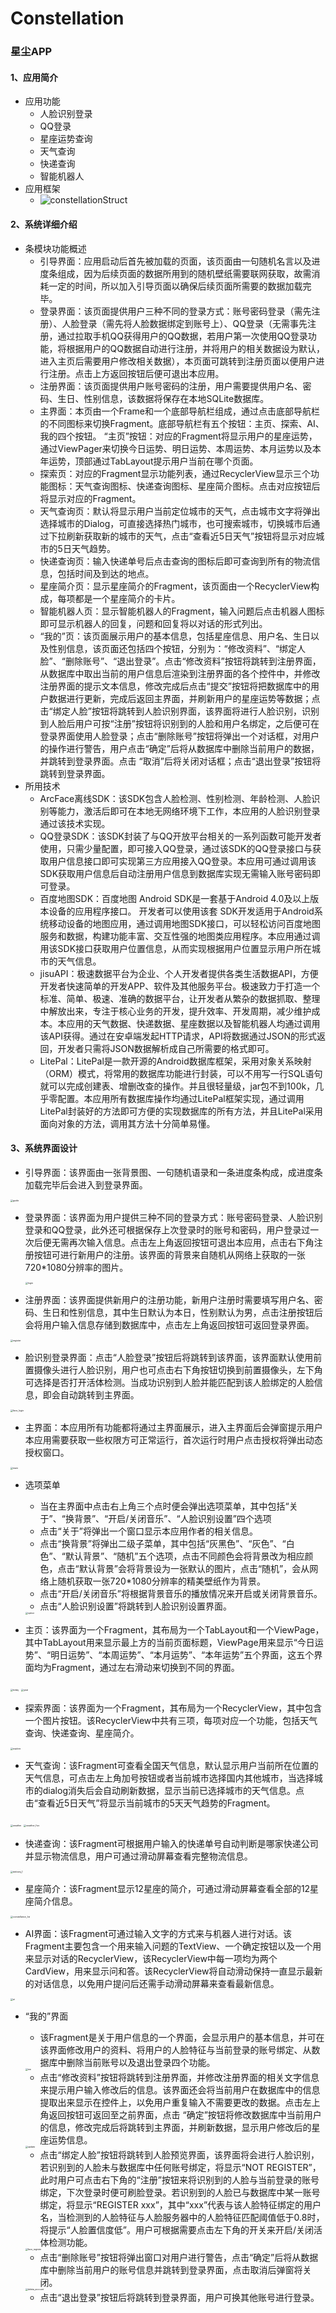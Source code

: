 # Constellation
### 星尘APP

#### 1、应用简介

- 应用功能
  - 人脸识别登录
  - QQ登录
  - 星座运势查询
  - 天气查询
  - 快递查询
  - 智能机器人
- 应用框架
  - ![constellationStruct](https://gitee.com/zyl1432397127/pic-go-img/raw/master/img/constellationStruct.png)

#### 2、系统详细介绍

- 条模块功能概述
  - 引导界面：应用启动后首先被加载的页面，该页面由一句随机名言以及进度条组成，因为后续页面的数据所用到的随机壁纸需要联网获取，故需消耗一定的时间，所以加入引导页面以确保后续页面所需要的数据加载完毕。
  - 登录界面：该页面提供用户三种不同的登录方式：账号密码登录（需先注册）、人脸登录（需先将人脸数据绑定到账号上）、QQ登录（无需事先注册，通过拉取手机QQ获得用户的QQ数据，若用户第一次使用QQ登录功能，将根据用户的QQ数据自动进行注册，并将用户的相关数据设为默认，进入主页后需要用户修改相关数据），本页面可跳转到注册页面以便用户进行注册。点击上方返回按钮后便可退出本应用。
  - 注册界面：该页面提供用户账号密码的注册，用户需要提供用户名、密码、生日、性别信息，该数据将保存在本地SQLite数据库。
  - 主界面：本页由一个Frame和一个底部导航栏组成，通过点击底部导航栏的不同图标来切换Fragment。底部导航栏有五个按钮：主页、探索、AI、我的四个按钮。   “主页”按钮：对应的Fragment将显示用户的星座运势，通过ViewPager来切换今日运势、明日运势、本周运势、本月运势以及本年运势，顶部通过TabLayout提示用户当前在哪个页面。
  - 探索页：对应的Fragment显示功能列表，通过RecyclerView显示三个功能图标：天气查询图标、快递查询图标、星座简介图标。点击对应按钮后将显示对应的Fragment。
  - 天气查询页：默认将显示用户当前定位城市的天气，点击城市文字将弹出选择城市的Dialog，可直接选择热门城市，也可搜索城市，切换城市后通过下拉刷新获取新的城市的天气，点击“查看近5日天气”按钮将显示对应城市的5日天气趋势。
  - 快递查询页：输入快递单号后点击查询的图标后即可查询到所有的物流信息，包括时间及到达的地点。
  - 星座简介页：显示星座简介的Fragment，该页面由一个RecyclerView构成，每项都是一个星座简介的卡片。
  - 智能机器人页：显示智能机器人的Fragment，输入问题后点击机器人图标即可显示机器人的回复，问题和回复将以对话的形式列出。
  - “我的”页：该页面展示用户的基本信息，包括星座信息、用户名、生日以及性别信息，该页面还包括四个按钮，分别为：“修改资料”、“绑定人脸”、“删除账号”、“退出登录”。点击“修改资料”按钮将跳转到注册界面，从数据库中取出当前的用户信息后渲染到注册界面的各个控件中，并修改注册界面的提示文本信息，修改完成后点击“提交”按钮将把数据库中的用户数据进行更新，完成后返回主界面，并刷新用户的星座运势等数据；点击“绑定人脸”按钮将跳转到人脸识别界面，该界面将进行人脸识别，识别到人脸后用户可按“注册”按钮将识别到的人脸和用户名绑定，之后便可在登录界面使用人脸登录；点击“删除账号”按钮将弹出一个对话框，对用户的操作进行警告，用户点击“确定”后将从数据库中删除当前用户的数据，并跳转到登录界面。点击 “取消”后将关闭对话框；点击“退出登录”按钮将跳转到登录界面。
- 所用技术
  - ArcFace离线SDK：该SDK包含人脸检测、性别检测、年龄检测、人脸识别等能力，激活后即可在本地无网络环境下工作，本应用的人脸识别登录通过该技术实现。
  - QQ登录SDK：该SDK封装了与QQ开放平台相关的一系列函数可能开发者使用，只需少量配置，即可接入QQ登录，通过该SDK的QQ登录接口与获取用户信息接口即可实现第三方应用接入QQ登录。本应用可通过调用该SDK获取用户信息后自动注册用户信息到数据库实现无需输入账号密码即可登录。
  - 百度地图SDK：百度地图 Android SDK是一套基于Android 4.0及以上版本设备的应用程序接口。 开发者可以使用该套 SDK开发适用于Android系统移动设备的地图应用，通过调用地图SDK接口，可以轻松访问百度地图服务和数据，构建功能丰富、交互性强的地图类应用程序。本应用通过调用该SDK接口获取用户位置信息，从而实现根据用户位置显示用户所在城市的天气信息。
  - jisuAPI：极速数据平台为企业、个人开发者提供各类生活数据API，方便开发者快速简单的开发APP、软件及其他服务平台。极速致力于打造一个标准、简单、极速、准确的数据平台，让开发者从繁杂的数据抓取、整理中解放出来，专注于核心业务的开发，提升效率、开发周期，减少维护成本。本应用的天气数据、快递数据、星座数据以及智能机器人均通过调用该API获得。通过在安卓端发起HTTP请求，API将数据通过JSON的形式返回，开发者只需将JSON数据解析成自己所需要的格式即可。
  - LitePal：LitePal是一款开源的Android数据库框架，采用对象关系映射（ORM）模式，将常用的数据库功能进行封装，可以不用写一行SQL语句就可以完成创建表、增删改查的操作。并且很轻量级，jar包不到100k，几乎零配置。本应用所有数据库操作均通过LitePal框架实现，通过调用LitePal封装好的方法即可方便的实现数据库的所有方法，并且LitePal采用面向对象的方法，调用其方法十分简单易懂。

#### 3、系统界面设计

- 引导界面：该界面由一张背景图、一句随机语录和一条进度条构成，成进度条加载完毕后会进入到登录界面。



<img src="https://gitee.com/zyl1432397127/pic-go-img/raw/master/img/guide.jpg" alt="guide" style="zoom: 25%;" />

- 登录界面：该界面为用户提供三种不同的登录方式：账号密码登录、人脸识别登录和QQ登录，此外还可根据保存上次登录时的账号和密码，用户登录过一次后便无需再次输入信息。点击左上角返回按钮可退出本应用，点击右下角注册按钮可进行新用户的注册。该界面的背景来自随机从网络上获取的一张720*1080分辨率的图片。

  <img src="https://gitee.com/zyl1432397127/pic-go-img/raw/master/img/login.jpg" alt="login" style="zoom:25%;" />

- 注册界面：该界面提供新用户的注册功能，新用户注册时需要填写用户名、密码、生日和性别信息，其中生日默认为本日，性别默认为男，点击注册按钮后会将用户输入信息存储到数据库中，点击左上角返回按钮可返回登录界面。

<img src="https://gitee.com/zyl1432397127/pic-go-img/raw/master/img/register.jpg" alt="register" style="zoom:25%;" />

- 脸识别登录界面：点击“人脸登录”按钮后将跳转到该界面，该界面默认使用前置摄像头进行人脸识别，用户也可点击右下角按钮切换到前置摄像头，左下角可选择是否打开活体检测。当成功识别到人脸并能匹配到该人脸绑定的人脸信息，即会自动跳转到主界面。

<img src="https://gitee.com/zyl1432397127/pic-go-img/raw/master/img/face_login.jpg" alt="face_login" style="zoom:25%;" />

- 主界面：本应用所有功能都将通过主界面展示，进入主界面后会弹窗提示用户本应用需要获取一些权限方可正常运行，首次运行时用户点击授权将弹出动态授权窗口。

<img src="https://gitee.com/zyl1432397127/pic-go-img/raw/master/img/main.jpg" alt="main" style="zoom:25%;" />

- 选项菜单

  - 当在主界面中点击右上角三个点时便会弹出选项菜单，其中包括“关于”、“换背景”、“开启/关闭音乐”、“人脸识别设置”四个选项
  - 点击“关于”将弹出一个窗口显示本应用作者的相关信息。
  - 点击“换背景”将弹出二级子菜单，其中包括“灰黑色”、“灰色”、“白色”、“默认背景”、“随机”五个选项，点击不同颜色会将背景改为相应颜色，点击“默认背景”会将背景设为一张默认的图片，点击“随机”，会从网络上随机获取一张720*1080分辨率的精美壁纸作为背景。
  - 点击“开启/关闭音乐”将根据背景音乐的播放情况来开启或关闭背景音乐。
  - 点击“人脸识别设置”将跳转到人脸识别设置界面。

  <img src="https://gitee.com/zyl1432397127/pic-go-img/raw/master/img/option.jpg" alt="option" style="zoom:25%;" />

- 主页：该界面为一个Fragment，其布局为一个TabLayout和一个ViewPage，其中TabLayout用来显示最上方的当前页面标题，ViewPage用来显示“今日运势”、“明日运势”、“本周运势”、“本月运势”、“本年运势”五个界面，这五个界面均为Fragment，通过左右滑动来切换到不同的界面。

<img src="https://gitee.com/zyl1432397127/pic-go-img/raw/master/img/today.jpg" alt="today" style="zoom:25%;" />

<img src="https://gitee.com/zyl1432397127/pic-go-img/raw/master/img/year.jpg" alt="year" style="zoom:25%;" />

- 探索界面：该界面为一个Fragment，其布局为一个RecyclerView，其中包含一个图片按钮。该RecyclerView中共有三项，每项对应一个功能，包括天气查询、快递查询、星座简介。

<img src="https://gitee.com/zyl1432397127/pic-go-img/raw/master/img/explore.jpg" alt="explore" style="zoom:25%;" />

- 天气查询：该Fragment可查看全国天气信息，默认显示用户当前所在位置的天气信息，可点击左上角加号按钮或者当前城市选择国内其他城市，当选择城市的dialog消失后会自动刷新数据，显示当前已选择城市的天气信息。点击“查看近5日天气”将显示当前城市的5天天气趋势的Fragment。

<img src="https://gitee.com/zyl1432397127/pic-go-img/raw/master/img/weather.png" alt="weather" style="zoom:25%;" />

<img src="https://gitee.com/zyl1432397127/pic-go-img/raw/master/img/weather_five.jpg" alt="weather_five" style="zoom:25%;" />

- 快递查询：该Fragment可根据用户输入的快递单号自动判断是哪家快递公司并显示物流信息，用户可通过滑动屏幕查看完整物流信息。

<img src="https://gitee.com/zyl1432397127/pic-go-img/raw/master/img/delivery_1.jpg" alt="delivery_1" style="zoom:25%;" />

- 星座简介：该Fragment显示12星座的简介，可通过滑动屏幕查看全部的12星座简介信息。

<img src="https://gitee.com/zyl1432397127/pic-go-img/raw/master/img/constellation_list.jpg" alt="constellation_list" style="zoom:25%;" />

- AI界面：该Fragment可通过输入文字的方式来与机器人进行对话。该Fragment主要包含一个用来输入问题的TextView、一个确定按钮以及一个用来显示对话的RecyclerView，该RecyclerView中每一项均为两个CardView，用来显示问和答。该RecyclerView将自动滑动保持一直显示最新的对话信息，以免用户提问后还需手动滑动屏幕来查看最新信息。

<img src="https://gitee.com/zyl1432397127/pic-go-img/raw/master/img/ai.jpg" alt="ai" style="zoom:25%;" />

- “我的”界面

  - 该Fragment是关于用户信息的一个界面，会显示用户的基本信息，并可在该界面修改用户的资料、将用户的人脸特征与当前登录的账号绑定、从数据库中删除当前账号以及退出登录四个功能。

  <img src="https://gitee.com/zyl1432397127/pic-go-img/raw/master/img/me.jpg" alt="me" style="zoom:25%;" />

  - 点击“修改资料”按钮将跳转到注册界面，并修改注册界面的相关文字信息来提示用户输入修改后的信息。该界面还会将当前用户在数据库中的信息提取出来显示在控件上，以免用户重复输入不需要更改的数据。点击左上角返回按钮可返回至之前界面，点击 “确定”按钮将修改数据库中当前用户的信息，修改完成后将跳转到主界面，并刷新数据，显示用户修改后的星座运势信息。

  <img src="https://gitee.com/zyl1432397127/pic-go-img/raw/master/img/update.jpg" alt="update" style="zoom:25%;" />

  - 点击“绑定人脸”按钮将跳转到人脸预览界面，该界面将会进行人脸识别，若识别到的人脸未与数据库中任何账号绑定，将显示“NOT REGISTER”，此时用户可点击右下角的“注册”按钮来将识别到的人脸与当前登录的账号绑定，下次登录时便可刷脸登录。若识别到的人脸已与数据库中某一账号绑定，将显示“REGISTER xxx”，其中“xxx”代表与该人脸特征绑定的用户名，当检测到的人脸特征与人脸服务器中的人脸特征匹配阈值低于0.8时，将提示“人脸置信度低”。用户可根据需要点击左下角的开关来开启/关闭活体检测功能。

  <img src="https://gitee.com/zyl1432397127/pic-go-img/raw/master/img/face_register.jpg" alt="face_register" style="zoom:25%;" />

  - 点击“删除账号”按钮将弹出窗口对用户进行警告，点击“确定”后将从数据库中删除当前用户的账号信息并跳转到登录界面，点击取消后弹窗将关闭。

  <img src="https://gitee.com/zyl1432397127/pic-go-img/raw/master/img/deleta_account.jpg" alt="deleta_account" style="zoom:25%;" />

  - 点击“退出登录”按钮后将跳转到登录界面，用户可换其他账号进行登录。



